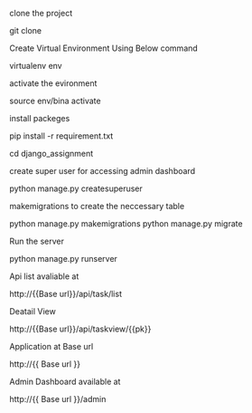 clone the project

git clone 

Create Virtual Environment Using Below command

virtualenv env

activate the evironment 

source env/bina activate

install packeges

pip install -r requirement.txt

cd django_assignment

create super user for accessing admin dashboard

python manage.py createsuperuser

makemigrations to create the neccessary table

python manage.py makemigrations
python manage.py migrate

Run the server

python manage.py runserver


Api list avaliable at 

http://{{Base url}}/api/task/list

Deatail View 

http://{{Base url}}/api/taskview/{{pk}}

Application at Base url

http://{{ Base url }}

Admin Dashboard available at

http://{{ Base url }}/admin

